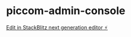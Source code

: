 # piccom-admin-console

[Edit in StackBlitz next generation editor ⚡️](https://stackblitz.com/~/github.com/samuel-kings/piccom-admin-console)